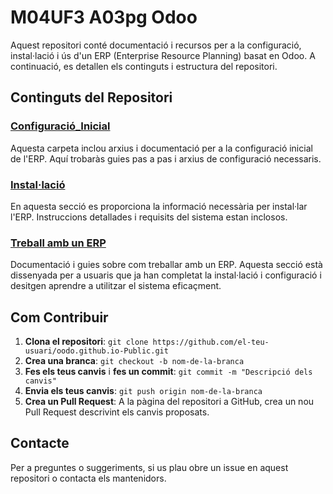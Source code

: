 # M04UF3 A03pg Odoo

Aquest repositori conté documentació i recursos per a la configuració, instal·lació i ús d'un ERP (Enterprise Resource Planning) basat en Odoo. A continuació, es detallen els continguts i estructura del repositori.

## Continguts del Repositori

### [Configuració_Inicial](./Configuracion_Inicial)
Aquesta carpeta inclou arxius i documentació per a la configuració inicial de l'ERP. Aquí trobaràs guies pas a pas i arxius de configuració necessaris.

### [Instal·lació](./Instalacion)
En aquesta secció es proporciona la informació necessària per instal·lar l'ERP. Instruccions detallades i requisits del sistema estan inclosos.

### [Treball amb un ERP](./Treball%20amb%20un%20ERP)
Documentació i guies sobre com treballar amb un ERP. Aquesta secció està dissenyada per a usuaris que ja han completat la instal·lació i configuració i desitgen aprendre a utilitzar el sistema eficaçment.

## Com Contribuir

1. **Clona el repositori**: `git clone https://github.com/el-teu-usuari/oodo.github.io-Public.git`
2. **Crea una branca**: `git checkout -b nom-de-la-branca`
3. **Fes els teus canvis** i **fes un commit**: `git commit -m "Descripció dels canvis"`
4. **Envia els teus canvis**: `git push origin nom-de-la-branca`
5. **Crea un Pull Request**: A la pàgina del repositori a GitHub, crea un nou Pull Request descrivint els canvis proposats.

## Contacte

Per a preguntes o suggeriments, si us plau obre un issue en aquest repositori o contacta els mantenidors.
